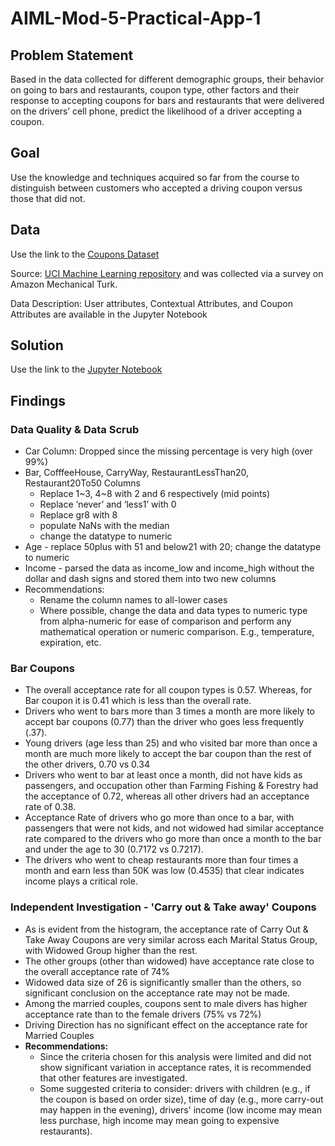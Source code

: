 # AIML-Mod-5-Practical-App-1

## Problem Statement
Based in the data collected for different demographic groups, their behavior on going to bars and restaurants, coupon type, other factors and their response to accepting coupons for bars and restaurants that were delivered on the drivers’ cell phone, predict the likelihood of a driver accepting a coupon.

## Goal
Use the knowledge and techniques acquired so far from the course to distinguish between customers who accepted a driving coupon versus those that did not.

## Data
Use the link to the [Coupons Dataset](https://github.com/deepaksil/AIML-Mod-5-Practical-App-1/tree/main/data)

Source: [UCI Machine Learning repository](https://archive.ics.uci.edu/dataset/603/in+vehicle+coupon+recommendation) and was collected via a survey on Amazon Mechanical Turk. 

Data Description: User attributes, Contextual Attributes, and Coupon Attributes are available in the Jupyter Notebook

## Solution
Use the link to the [Jupyter Notebook](https://github.com/deepaksil/AIML-Mod-5-Practical-App-1/blob/main/AIML_MOD5_PA1.ipynb)

## Findings
  ### Data Quality & Data Scrub
* Car Column: Dropped since the missing percentage is very high (over 99%)
* Bar, CofffeeHouse, CarryWay, RestaurantLessThan20, Restaurant20To50 Columns
  * Replace 1\~3, 4~8 with 2 and 6 respectively (mid points)
  * Replace ‘never’ and ‘less1’ with 0
  * Replace gr8 with 8
  * populate NaNs with the median
  * change the datatype to numeric
* Age - replace 50plus with 51 and below21 with 20; change the datatype to numeric
* Income - parsed the data as income_low and income_high without the dollar and dash signs and stored them into two new columns
* Recommendations:
  * Rename the column names to all-lower cases
  * Where possible, change the data and data types to numeric type from alpha-numeric for ease of comparison and perform any mathematical operation or numeric comparison.  E.g., temperature, expiration, etc.

### Bar Coupons
* The overall acceptance rate for all coupon types is 0.57. Whereas, for Bar coupon it is 0.41 which is less than the overall rate.
* Drivers who went to bars more than 3 times a month are more likely to accept bar coupons (0.77) than the driver who goes less frequently (.37).
* Young drivers (age less than 25) and who visited bar more than once a month are much more likely to accept the bar coupon than the rest of the other drivers, 0.70 vs 0.34
* Drivers who went to bar at least once a month, did not have kids as passengers, and occupation other than Farming Fishing & Forestry had the acceptance of 0.72, whereas all other drivers had an acceptance rate of 0.38.
* Acceptance Rate of drivers who go more than once to a bar, with passengers that were not kids, and not widowed had similar acceptance rate compared to the drivers who go more than once a month to the bar and under the age to 30 (0.7172 vs 0.7217).
* The drivers who went to cheap restaurants more than four times a month and earn less than 50K was low (0.4535) that clear indicates income plays a critical role.

### Independent Investigation - 'Carry out & Take away' Coupons
* As is evident from the histogram, the acceptance rate of Carry Out & Take Away Coupons are very similar across each Marital Status Group, with Widowed Group higher than the rest.
* The other groups (other than widowed) have acceptance rate close to the overall acceptance rate of 74%
* Widowed data size of 26 is significantly smaller than the others, so significant conclusion on the acceptance rate may not be made.
* Among the married couples, coupons sent to male divers has higher acceptance rate than to the female drivers (75% vs 72%)
* Driving Direction has no significant effect on the acceptance rate for Married Couples
* **Recommendations:**
  * Since the criteria chosen for this analysis were limited and did not show significant variation in acceptance rates, it is recommended that other features are investigated.
  * Some suggested criteria to consider:  drivers with children (e.g., if the coupon is based on order size), time of day (e.g., more carry-out may happen in the evening), drivers' income (low income may mean less purchase, high income may mean going to expensive restaurants).
